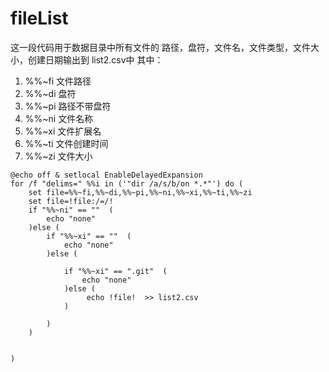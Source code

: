 # fileList

这一段代码用于数据目录中所有文件的 路径，盘符，文件名，文件类型，文件大小，创建日期输出到 list2.csv中
其中：

1. %%~fi 文件路径
2. %%~di 盘符
3. %%~pi 路径不带盘符
4. %%~ni 文件名称
5. %%~xi 文件扩展名
6. %%~ti 文件创建时间
7. %%~zi 文件大小

```
@echo off & setlocal EnableDelayedExpansion  
for /f "delims=" %%i in ('"dir /a/s/b/on *.*"') do (  
	set file=%%~fi,%%~di,%%~pi,%%~ni,%%~xi,%%~ti,%%~zi
	set file=!file:/=/! 
	if "%%~ni" == ""  (
		echo "none"
	)else (
		if "%%~xi" == ""  (
			echo "none"
		)else (
			
			if "%%~xi" == ".git"  (
				echo "none"
			)else (
				 echo !file!  >> list2.csv  
			)
			
		)
	)
		
	
)
```